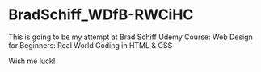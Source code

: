 # BradSchiff_WDfB-RWCiHC
This is going to be my attempt at Brad Schiff Udemy Course:
Web Design for Beginners: Real World Coding in HTML & CSS

Wish me luck!
